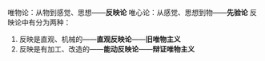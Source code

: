 唯物论：从物到感觉、思想——**反映论**
唯心论：从感觉、思想到物——**先验论**
反映论中有分为两种：
1. 反映是直观、机械的——**直观反映论**——**旧唯物主义**
2. 反映是有加工、改造的——**能动反映论**——**辩证唯物主义** 